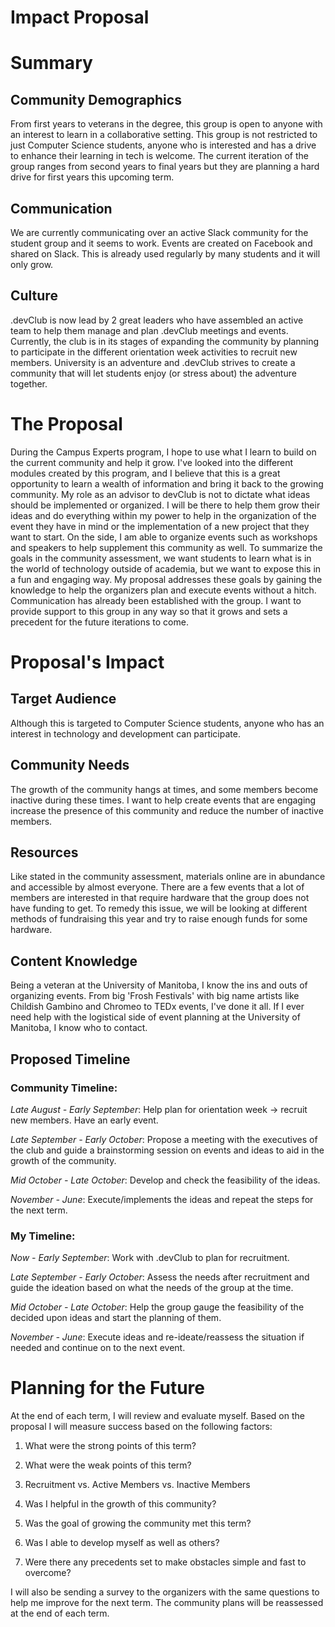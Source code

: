 Impact Proposal
===============

# Summary

## Community Demographics

From first years to veterans in the degree, this group is open to anyone with an interest to learn in a collaborative setting. This group is not restricted to just Computer Science students, anyone who is interested and has a drive to enhance their learning in tech is welcome. The current iteration of the group ranges from second years to final years but they are planning a hard drive for first years this upcoming term.

## Communication

We are currently communicating over an active Slack community for the student group and it seems to work. Events are created on Facebook and shared on Slack. This is already used regularly by many students and it will only grow.

## Culture

.devClub is now lead by 2 great leaders who have assembled an active team to help them manage and plan .devClub meetings and events. Currently, the club is in its stages of expanding the community by planning to participate in the different orientation week activities to recruit new members. University is an adventure and .devClub strives to create a community that will let students enjoy (or stress about) the adventure together.

The Proposal
============

During the Campus Experts program, I hope to use what I learn to build on the current community and help it grow. I've looked into the different modules created by this program, and I believe that this is a great opportunity to learn a wealth of information and bring it back to the growing community. My role as an advisor to devClub is not to dictate what ideas should be implemented or organized. I will be there to help them grow their ideas and do everything within my power to help in the organization of the event they have in mind or the implementation of a new project that they want to start. On the side, I am able to organize events such as workshops and speakers to help supplement this community as well. To summarize the goals in the community assessment, we want students to learn what is in the world of technology outside of academia, but we want to expose this in a fun and engaging way. My proposal addresses these goals by gaining the knowledge to help the organizers plan and execute events without a hitch. Communication has already been established with the group. I want to provide support to this group in any way so that it grows and sets a precedent for the future iterations to come.

Proposal's Impact
=================

## Target Audience

Although this is targeted to Computer Science students, anyone who has an interest in technology and development can participate.

## Community Needs

The growth of the community hangs at times, and some members become inactive during these times. I want to help create events that are engaging increase the presence of this community and reduce the number of inactive members.

## Resources

Like stated in the community assessment, materials online are in abundance and accessible by almost everyone. There are a few events that a lot of members are interested in that require hardware that the group does not have funding to get. To remedy this issue, we will be looking at different methods of fundraising this year and try to raise enough funds for some hardware.

## Content Knowledge

Being a veteran at the University of Manitoba, I know the ins and outs of organizing events. From big 'Frosh Festivals' with big name artists like Childish Gambino and Chromeo to TEDx events, I've done it all. If I ever need help with the logistical side of event planning at the University of Manitoba, I know who to contact.

## Proposed Timeline

### Community Timeline:

_Late August - Early September_: Help plan for orientation week -> recruit new members. Have an early event.

_Late September - Early October_: Propose a meeting with the executives of the club and guide a brainstorming session on events and ideas to aid in the growth of the community.

_Mid October - Late October_: Develop and check the feasibility of the ideas.

_November - June_: Execute/implements the ideas and repeat the steps for the next term.

### My Timeline: 

_Now - Early September_: Work with .devClub to plan for recruitment.

_Late September - Early October_: Assess the needs after recruitment and guide the ideation based on what the needs of the group at the time.

_Mid October - Late October_: Help the group gauge the feasibility of the decided upon ideas and start the planning of them.

_November - June_: Execute ideas and re-ideate/reassess the situation if needed and continue on to the next event.

Planning for the Future
=======================

At the end of each term, I will review and evaluate myself. Based on the proposal I will measure success based on the following factors:

1. What were the strong points of this term?

2. What were the weak points of this term?

3. Recruitment vs. Active Members vs. Inactive Members

4. Was I helpful in the growth of this community?

5. Was the goal of growing the community met this term?

6. Was I able to develop myself as well as others?

7. Were there any precedents set to make obstacles simple and fast to overcome?

I will also be sending a survey to the organizers with the same questions to help me improve for the next term. The community plans will be reassessed at the end of each term.
